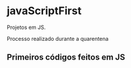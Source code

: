 # javaScriptFirst

Projetos em JS.    
  
Processo realizado durante a quarentena         
      
## Primeiros códigos feitos em JS 
<br>       
   

   
 
 
 
